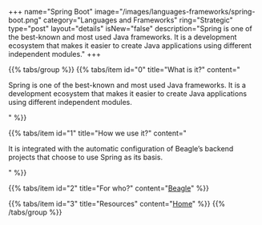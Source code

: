 +++
name="Spring Boot"
image="/images/languages-frameworks/spring-boot.png"
category="Languages and Frameworks"
ring="Strategic"
type="post"
layout="details"
isNew="false"
description="Spring is one of the best-known and most used Java frameworks. It is a development ecosystem that makes it easier to create Java applications using different independent modules."
+++

{{% tabs/group %}}
  {{% tabs/item id="0" title="What is it?" content="<p>Spring is one of the best-known and most used Java frameworks. It is a development ecosystem that makes it easier to create Java applications using different independent modules.</p>" %}}

  {{% tabs/item id="1" title="How we use it?" content="<p>It is integrated with the automatic configuration of Beagle’s backend projects that choose to use Spring as its basis.</p>" %}}

  {{% tabs/item id="2" title="For who?" content="<a href='https://usebeagle.io/' target='_blank'>Beagle</a>" %}}

  {{% tabs/item id="3" title="Resources" content="<a href='https://spring.io/' target='_blank'>Home</a>" %}}
{{% /tabs/group %}}
